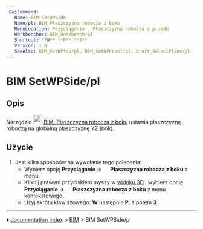 ```yaml
---
 GuiCommand:
   Name: BIM SetWPSide
   Name/pl: BIM Płaszczyzna robocza z boku
   MenuLocation: Przyciąganie , Płaszczyzna robocza z przodu
   Workbenches: BIM_Workbench/pl
   Shortcut: **W** **P** **3**
   Version: 1.0
   SeeAlso: BIM_SetWPTop/pl, BIM_SetWPFront/pl, Draft_SelectPlane/pl
---
```


# BIM SetWPSide/pl



## Opis

Narzędzie <img alt="" src=images/BIM_SetWPSide.svg  style="width:24px;"> [BIM: Płaszczyzna robocza z boku](BIM_SetWPSide/pl.md) ustawia płaszczyznę roboczą na globalną płaszczyznę YZ (bok).



## Użycie

1.  Jest kilka sposobów na wywołanie tego polecenia:
    -   Wybierz opcję **Przyciąganie → <img src="images/BIM_SetWPSide.svg" width=16px> Płaszczyzna robocza z boku** z menu.
    -   Kliknij prawym przyciskiem myszy w [widoku 3D](3D_view/pl.md) i wybierz opcję **Przyciąganie → <img src="images/BIM_SetWPSide.svg" width=16px> Płaszczyzna robocza z boku** z menu kontekstowego.
    -   Użyj skrótu klawiszowego: **W** następnie **P**, a potem **3**.



---
⏵ [documentation index](../README.md) > [BIM](BIM_Workbench.md) > BIM SetWPSide/pl
